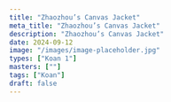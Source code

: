 ```yaml
---
title: "Zhaozhou’s Canvas Jacket"
meta_title: "Zhaozhou’s Canvas Jacket"
description: "Zhaozhou’s Canvas Jacket"
date: 2024-09-12
image: "/images/image-placeholder.jpg"
types: ["Koan 1"]
masters: [""]
tags: ["Koan"]
draft: false
---
```


